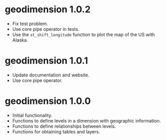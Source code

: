 # geodimension 1.0.2
* Fix test problem.
* Use core pipe operator in tests.
* Use the `st_shift_longitude` function to plot the map of the US with Alaska.

# geodimension 1.0.1
* Update documentation and website.
* Use core pipe operator.

# geodimension 1.0.0
* Initial functionality.
* Functions to define levels in a dimension with geographic information.
* Functions to define relationships between levels.
* Functions for obtaining tables and layers.

